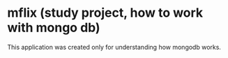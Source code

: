 # mflix (study project, how to work with mongo db)
This application was created only for understanding how mongodb works.
